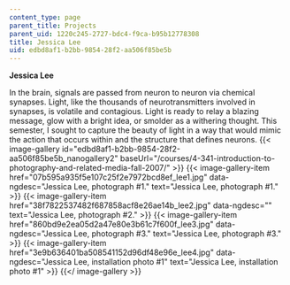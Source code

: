```yaml
---
content_type: page
parent_title: Projects
parent_uid: 1220c245-2727-bdc4-f9ca-b95b12778308
title: Jessica Lee
uid: edbd8af1-b2bb-9854-28f2-aa506f85be5b
---
```


**Jessica Lee**

In the brain, signals are passed from neuron to neuron via chemical synapses. Light, like the thousands of neurotransmitters involved in synapses, is volatile and contagious. Light is ready to relay a blazing message, glow with a bright idea, or smolder as a withering thought. This semester, I sought to capture the beauty of light in a way that would mimic the action that occurs within and the structure that defines neurons.
{{< image-gallery id="edbd8af1-b2bb-9854-28f2-aa506f85be5b_nanogallery2" baseUrl="/courses/4-341-introduction-to-photography-and-related-media-fall-2007/" >}}
{{< image-gallery-item href="07b595a935f5e107c25f2e7972bcd8ef_lee1.jpg" data-ngdesc="Jessica Lee, photograph #1." text="Jessica Lee, photograph #1." >}}
{{< image-gallery-item href="38f7822537482f687858acf8e26ae14b_lee2.jpg" data-ngdesc="" text="Jessica Lee, photograph #2." >}}
{{< image-gallery-item href="860bd9e2ea05d2a47e80e3b61c7f600f_lee3.jpg" data-ngdesc="Jessica Lee, photograph #3." text="Jessica Lee, photograph #3." >}}
{{< image-gallery-item href="3e9b636401ba508541152d96df48e96e_lee4.jpg" data-ngdesc="Jessica Lee, installation photo #1" text="Jessica Lee, installation photo #1" >}}
{{</ image-gallery >}}